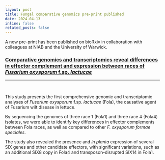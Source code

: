 ```yaml
---
layout: post
title: Fungal comparative genomics pre-print published
date: 2024-04-13
inline: false
related_posts: false
---
```


A new pre-print has been published on bioRxiv in collaboration with colleagues at NIAB and the University of Warwick.

### [Comparative genomics and transcriptomics reveal differences in effector complement and expression between races of *Fusarium oxysporum* f.sp. *lactucae*](https://doi.org/10.1101/2024.04.11.589035)

---
<br>

This study presents the first comprehensive genomic and transcriptomic analyses of *Fusarium oxysporum* f.sp. *lactucae* (Fola), the causative agent of Fusarium wilt disease in lettuce. 

By sequencing the genomes of three race 1 (Fola1) and three race 4 (Fola4) isolates, we were able to identify key differences in effector complements between Fola races, as well as compared to other *F. oxysporum formae speciales*. 

The study also revealed the presence and *in planta* expression of several SIX genes and other candidate effectors, with significant variations, such as an additional SIX8 copy in Fola4 and transposon-disrupted SIX14 in Fola1. 
